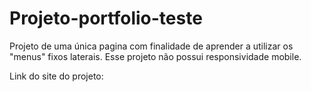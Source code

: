 # Projeto-portfolio-teste
<p>Projeto de uma única pagina com finalidade de aprender a utilizar os "menus"  fixos laterais. Esse projeto não possui responsividade mobile.</p>
<p>Link do site do projeto: <a href="https://projeto-portfolio-teste.vercel.app/"></a></p>
